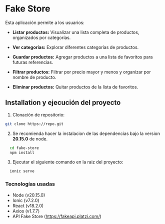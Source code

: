 
# Fake Store
Esta aplicación permite a los usuarios:

- **Listar productos:** Visualizar una lista completa de productos, organizados por categorías.

- **Ver categorías:** Explorar diferentes categorías de productos.

- **Guardar productos:** Agregar productos a una lista de favoritos para futuras referencias.

- **Filtrar productos:** Filtrar por precio mayor y menos y organizar por nombre de producto.

- **Eliminar productos:** Quitar productos de la lista de favoritos.


## Installation y ejecución del proyecto

1. Clonación de repositorio:

```bash
git clone https://repo.git
```

2. Se recomienda hacer la instalacion de las dependencias bajo la version **20.15.0** de node.

```bash
  cd fake-store
  npm install
```

3. Ejecutar el siguiente comando en la raiz del proyecto:

```bash
  ionic serve
```
    
### Tecnologías usadas

- Node (v20.15.0)
- Ionic (v7.2.0)
- React (v18.2.0)
- Axios (v1.7.7)
- API Fake Store (https://fakeapi.platzi.com/)


